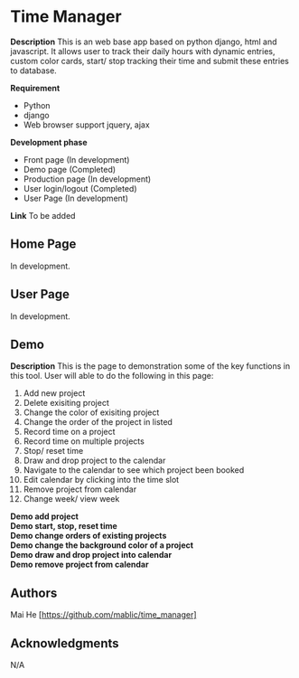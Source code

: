 # Time Manager


**Description**
This is an web base app based on python django, html and javascript. It allows user to track their daily hours with dynamic entries, custom color cards, start/ stop tracking their time and submit these entries to database.

**Requirement**

 - Python
 - django
 - Web browser support jquery, ajax

**Development phase**

 - Front page (In development)
 - Demo page (Completed)
 - Production page (In development)
 - User login/logout (Completed)
 - User Page (In development)

**Link**
	To be added

## Home Page

In development.

## User Page
In development.

## Demo
**Description**
This is the page to demonstration some of the key functions in this tool. User will able to do the following in this page:

 1. Add new project
 2. Delete exisiting project
 3. Change the color of exisiting project
 4. Change the order of the project in listed
 5. Record time on a project
 6. Record time on multiple projects
 7. Stop/ reset time
 8. Draw and drop project to the calendar
 9. Navigate to the calendar to see which project been booked
 10. Edit calendar by clicking into the time slot
 11. Remove project from calendar
 12. Change week/ view week

 **Demo add project** <br/>
 **Demo start, stop, reset time** <br/>
 **Demo change orders of existing projects** <br/>
 **Demo change the background color of a project** <br/>
 **Demo draw and drop project into calendar** <br/>
 **Demo remove project from calendar** <br/>

## Authors
Mai He [https://github.com/mablic/time_manager]
## Acknowledgments
N/A
